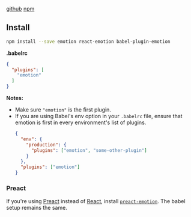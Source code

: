 [github](https://github.com/tkh44/emotion)
[npm](https://npm.im/emotion)

## Install

```bash
npm install --save emotion react-emotion babel-plugin-emotion
```

**.babelrc**
```json
{
  "plugins": [
    "emotion"
  ]
}
```

**Notes:**
- Make sure `"emotion"` is the first plugin.
- If you are using Babel's env option in your `.babelrc` file, ensure that emotion is first in every environment's list of plugins.
  ```json
  {
    "env": {
      "production": {
        "plugins": ["emotion", "some-other-plugin"]
      }
    },
    "plugins": ["emotion"]
  }
  ```

### Preact

If you're using [Preact](https://github.com/developit/preact) instead of [React](https://github.com/facebook/react), install [`preact-emotion`](./preact.md). The babel setup remains the same.
